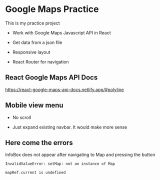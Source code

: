 # Google Maps Practice

This is my practice project

- Work with Google Maps Javascript API in React

- Get data from a json file

- Responsive layout

- React Router for navigation

## React Google Maps API Docs

https://react-google-maps-api-docs.netlify.app/#polyline

## Mobile view menu

- No scroll

- Just expand existing navbar. It would make more sense

## Here come the errors

InfoBox does not appear after navigating to Map and pressing the button

`InvalidValueError: setMap: not an instance of Map`

`mapRef.current is undefined`